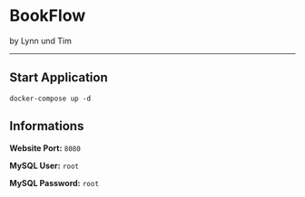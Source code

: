 # BookFlow
by Lynn und Tim
***
## Start Application
```shell
docker-compose up -d
```
## Informations
**Website Port:** `8080`

**MySQL User:** `root`

**MySQL Password:** `root`
